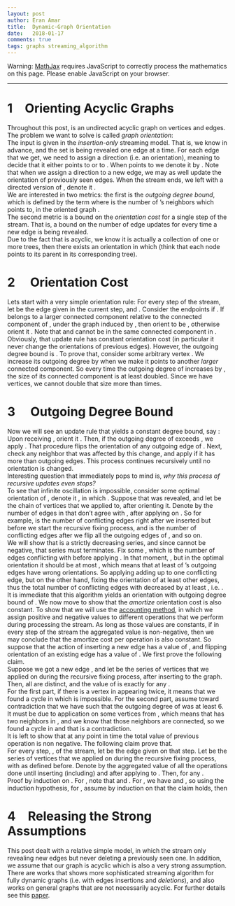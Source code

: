 ```yaml
---
layout: post
author: Eran Amar
title:  Dynamic-Graph Orientation
date:   2018-01-17
comments: true
tags: graphs streaming_algorithm
---
```



<script type="math/tex">
\newcommand{\lyxlock}{}
</script>
<noscript>
<div class="warning">
Warning: <a href="http://www.mathjax.org/">MathJax</a> requires JavaScript to correctly process the mathematics on this page. Please enable JavaScript on your browser.
</div><hr>
</hr></noscript>



<h1 class="Section">
<a class="toc" name="toc-Section-1">1</a> Orienting Acyclic Graphs
</h1>
<div class="Unindented">
Throughout this post, <span class="MathJax_Preview"><script type="math/tex">
G=\left(V,E\right)
</script>
</span> is an undirected acyclic graph on <span class="MathJax_Preview"><script type="math/tex">
n
</script>
</span> vertices and <span class="MathJax_Preview"><script type="math/tex">
m\le n-1
</script>
</span> edges. The problem we want to solve is called <i>graph orientation</i>:
</div>
<div class="Indented">
The input <span class="MathJax_Preview"><script type="math/tex">
G
</script>
</span> is given in the <i>insertion-only</i> streaming model. That is, we know <span class="MathJax_Preview"><script type="math/tex">
V
</script>
</span> in advance, and the set <span class="MathJax_Preview"><script type="math/tex">
E
</script>
</span> is being revealed one edge at a time. For each edge <span class="MathJax_Preview"><script type="math/tex">
\left(u,v\right)\in E
</script>
</span> that we get, we need to assign a direction (i.e. an orientation), meaning to decide that it either points to <span class="MathJax_Preview"><script type="math/tex">
u
</script>
</span> or to <span class="MathJax_Preview"><script type="math/tex">
v
</script>
</span>. When <span class="MathJax_Preview"><script type="math/tex">
u
</script>
</span> points to <span class="MathJax_Preview"><script type="math/tex">
v
</script>
</span> we denote it by <span class="MathJax_Preview"><script type="math/tex">
u\rightarrow v
</script>
</span>. Note that when we assign a direction to a new edge, we may as well update the orientation of previously seen edges. When the stream ends, we left with a directed version of <span class="MathJax_Preview"><script type="math/tex">
G
</script>
</span>, denote it <span class="MathJax_Preview"><script type="math/tex">
\hat{G}=\left(V,\hat{E}\right)
</script>
</span>. 
</div>
<div class="Indented">
We are interested in two metrics: the first is the<i> outgoing degree bound</i>, which is defined by the term <span class="MathJax_Preview">
<script type="math/tex;mode=display">

deg\left(\hat{G}\right):=\max_{v\in V}deg_{out}\left(v;\hat{G}\right)

</script>
</span>
 where <span class="MathJax_Preview"><script type="math/tex">
deg_{out}(v;\hat{G}):=\left|\left\{ u\in V\mid v\rightarrow u\right\} \right|
</script>
</span> is the number of <span class="MathJax_Preview"><script type="math/tex">
v
</script>
</span>’s neighbors which <span class="MathJax_Preview"><script type="math/tex">
v
</script>
</span> points to, in the oriented graph <span class="MathJax_Preview"><script type="math/tex">
\hat{G}
</script>
</span>.
</div>
<div class="Indented">
The second metric is a bound on the <i>orientation cost</i> for a single step of the stream. That is, a bound on the number of edge updates for every time a new edge is being revealed. 
</div>
<div class="Indented">
Due to the fact that <span class="MathJax_Preview"><script type="math/tex">
G
</script>
</span> is acyclic, we know it is actually a collection of one or more trees, then there exists an orientation <span class="MathJax_Preview"><script type="math/tex">
\hat{G}
</script>
</span> in which <span class="MathJax_Preview"><script type="math/tex">
deg\left(\hat{G}\right)\le1
</script>
</span> (think that each node points to its parent in its corresponding tree).
</div>
<h1 class="Section">
<a class="toc" name="toc-Section-2">2</a> <span class="MathJax_Preview"><script type="math/tex">
\mathcal{O}\left(1\right)
</script>
</span> Orientation Cost
</h1>
<div class="Unindented">
Lets start with a very simple orientation rule: For every step of the stream, let <span class="MathJax_Preview"><script type="math/tex">
e_{i}=\left(u,v\right)
</script>
</span> be the edge given in the current step, and <span class="MathJax_Preview"><script type="math/tex">
E_{i}=\left\{ e_{1},..,e_{i}\right\} 
</script>
</span>. Consider the endpoints if <span class="MathJax_Preview"><script type="math/tex">
e_{i}
</script>
</span>. If <span class="MathJax_Preview"><script type="math/tex">
u
</script>
</span> belongs to a larger connected component relative to the connected component of <span class="MathJax_Preview"><script type="math/tex">
v
</script>
</span>, under the graph induced by <span class="MathJax_Preview"><script type="math/tex">
E_{i}
</script>
</span>, then orient <span class="MathJax_Preview"><script type="math/tex">
e_{i}
</script>
</span> to be <span class="MathJax_Preview"><script type="math/tex">
v\rightarrow u
</script>
</span>, otherwise orient it <span class="MathJax_Preview"><script type="math/tex">
u\rightarrow v
</script>
</span>. Note that <span class="MathJax_Preview"><script type="math/tex">
u
</script>
</span> and <span class="MathJax_Preview"><script type="math/tex">
v
</script>
</span> cannot be in the same connected component in <span class="MathJax_Preview"><script type="math/tex">
G_{i}=\left(V,E_{i}\right)
</script>
</span>.
</div>
<div class="Indented">
Obviously, that update rule has constant orientation cost (in particular it never change the orientations of previous edges). However, the outgoing degree bound is <span class="MathJax_Preview"><script type="math/tex">
\mathcal{O}\left(\log n\right)
</script>
</span>. To prove that, consider some arbitrary vertex <span class="MathJax_Preview"><script type="math/tex">
v
</script>
</span>. We increase its outgoing degree by <span class="MathJax_Preview"><script type="math/tex">
1
</script>
</span> when we make it points to another <i>larger</i> connected component. So every time the outgoing degree of <span class="MathJax_Preview"><script type="math/tex">
v
</script>
</span> increases by <span class="MathJax_Preview"><script type="math/tex">
1
</script>
</span>, the size of its connected component is at least doubled. Since we have <span class="MathJax_Preview"><script type="math/tex">
n
</script>
</span> vertices, we cannot double that size more than <span class="MathJax_Preview"><script type="math/tex">
\log_{2}n
</script>
</span> times.
</div>
<h1 class="Section">
<a class="toc" name="toc-Section-3">3</a> <span class="MathJax_Preview"><script type="math/tex">
\mathcal{O}\left(1\right)
</script>
</span> Outgoing Degree Bound
</h1>
<div class="Unindented">
Now we will see an update rule that yields a constant degree bound, say <span class="MathJax_Preview"><script type="math/tex">
4
</script>
</span>: 
</div>
<div class="Indented">
Upon receiving <span class="MathJax_Preview"><script type="math/tex">
e_{i}=\left(u,v\right)
</script>
</span>, orient it <span class="MathJax_Preview"><script type="math/tex">
v\rightarrow u
</script>
</span>. Then, if the outgoing degree of <span class="MathJax_Preview"><script type="math/tex">
v
</script>
</span> exceeds <span class="MathJax_Preview"><script type="math/tex">
4
</script>
</span>, we apply <span class="MathJax_Preview"><script type="math/tex">
makeSink\left(v\right)
</script>
</span>. That procedure flips the orientation of any outgoing edge of <span class="MathJax_Preview"><script type="math/tex">
v
</script>
</span>. Next, check any neighbor <span class="MathJax_Preview"><script type="math/tex">
u
</script>
</span> that was affected by this change, and apply <span class="MathJax_Preview"><script type="math/tex">
makeSink\left(u\right)
</script>
</span> if it has more than <span class="MathJax_Preview"><script type="math/tex">
4
</script>
</span> outgoing edges. This process continues recursively until no orientation is changed.
</div>
<div class="Indented">
Interesting question that immediately pops to mind is, <i>why this process of recursive updates even stops? </i>
</div>
<div class="Indented">
To see that infinite oscillation is impossible, consider some optimal orientation of <span class="MathJax_Preview"><script type="math/tex">
G
</script>
</span>, denote it <span class="MathJax_Preview"><script type="math/tex">
\hat{G}^{*}
</script>
</span>, in which <span class="MathJax_Preview"><script type="math/tex">
deg\left(\hat{G}^{*}\right)\le1
</script>
</span>. Suppose that <span class="MathJax_Preview"><script type="math/tex">
e_{i}=\left(v,u_{1}\right)
</script>
</span> was revealed, and let <span class="MathJax_Preview"><script type="math/tex">
u_{1},u_{2},...
</script>
</span> be the chain of vertices that we applied <span class="MathJax_Preview"><script type="math/tex">
makeSink\left(\cdot\right)
</script>
</span> to, after orienting it. Denote by <span class="MathJax_Preview"><script type="math/tex">
\phi_{k}
</script>
</span> the number of edges in <span class="MathJax_Preview"><script type="math/tex">
G_{i}=\left(V,E_{i}\right)
</script>
</span> that don’t agree with <span class="MathJax_Preview"><script type="math/tex">
\hat{G}^{*}
</script>
</span>, after applying <span class="MathJax_Preview"><script type="math/tex">
makeSink\left(\cdot\right)
</script>
</span> on <span class="MathJax_Preview"><script type="math/tex">
u_{1},..,u_{k}
</script>
</span>. So for example, <span class="MathJax_Preview"><script type="math/tex">
\phi_{0}
</script>
</span> is the number of conflicting edges right after we inserted <span class="MathJax_Preview"><script type="math/tex">
e_{i}
</script>
</span> but before we start the recursive fixing process, and <span class="MathJax_Preview"><script type="math/tex">
\phi_{1}
</script>
</span> is the number of conflicting edges after we flip all the outgoing edges of <span class="MathJax_Preview"><script type="math/tex">
u_{1}
</script>
</span>, and so on.
</div>
<div class="Indented">
We will show that <span class="MathJax_Preview"><script type="math/tex">
\phi_{0},\phi_{1},..
</script>
</span> is a strictly decreasing series, and since <span class="MathJax_Preview"><script type="math/tex">
\phi_{k}
</script>
</span> cannot be negative, that series must terminates. Fix some <span class="MathJax_Preview"><script type="math/tex">
\phi_{k}
</script>
</span>, which is the number of edges conflicting with <span class="MathJax_Preview"><script type="math/tex">
\hat{G}^{*}
</script>
</span> before applying <span class="MathJax_Preview"><script type="math/tex">
makeSink\left(u_{k+1}\right)
</script>
</span>. In that moment, <span class="MathJax_Preview"><script type="math/tex">
deg_{out}\left(u_{k+1}\right)>4
</script>
</span>, but in the optimal orientation it should be at most <span class="MathJax_Preview"><script type="math/tex">
1
</script>
</span>, which means that at least <span class="MathJax_Preview"><script type="math/tex">
4
</script>
</span> of <span class="MathJax_Preview"><script type="math/tex">
u_{k+1}
</script>
</span>’s outgoing edges have wrong orientations. So applying <span class="MathJax_Preview"><script type="math/tex">
makeSink\left(u_{k+1}\right)
</script>
</span> adding up to one conflicting edge, but on the other hand, fixing the orientation of at least <span class="MathJax_Preview"><script type="math/tex">
4
</script>
</span> other edges, thus the total number of conflicting edges with <span class="MathJax_Preview"><script type="math/tex">
\hat{G}^{*}
</script>
</span> decreased by at least <span class="MathJax_Preview"><script type="math/tex">
3
</script>
</span>, i.e. <span class="MathJax_Preview"><script type="math/tex">
\phi_{k}\ge3+\phi_{k+1}
</script>
</span>. 
</div>
<div class="Indented">
It is immediate that this algorithm yields an orientation with outgoing degree bound of <span class="MathJax_Preview"><script type="math/tex">
4
</script>
</span>. We now move to show that the <i>amortize</i> orientation cost is also constant. To show that we will use the <a class="URL" href="https://en.wikipedia.org/wiki/Accounting_method_(computer_science)">accounting method</a>, in which we assign positive and negative values to different operations that we perform during processing the stream. As long as those values are constants, if in every step of the stream the aggregated value is non-negative, then we may conclude that the amortize cost per operation is also constant. So suppose that the action of inserting a new edge has a value of <span class="MathJax_Preview"><script type="math/tex">
+2
</script>
</span>, and flipping orientation of an existing edge has a value of <span class="MathJax_Preview"><script type="math/tex">
-1
</script>
</span>. We first prove the following claim.
</div>
<div class="Claim">
Suppose we got a new edge <span class="MathJax_Preview"><script type="math/tex">
e_{i}
</script>
</span>, and let <span class="MathJax_Preview"><script type="math/tex">
u_{1},u_{2},...,u_{k}
</script>
</span> be the series of vertices that we applied on <span class="MathJax_Preview"><script type="math/tex">
makeSink
</script>
</span> during the recursive fixing process, after inserting <span class="MathJax_Preview"><script type="math/tex">
e_{i}
</script>
</span> to the graph. Then, all <span class="MathJax_Preview"><script type="math/tex">
u_{1},u_{2},...,u_{k}
</script>
</span> are distinct, and the value of <span class="MathJax_Preview"><script type="math/tex">
makeSink\left(u_{t}\right)
</script>
</span> is exactly <span class="MathJax_Preview"><script type="math/tex">
-5
</script>
</span> for any <span class="MathJax_Preview"><script type="math/tex">
t\in\left\{ 1,...,k\right\} 
</script>
</span>.
</div>
<div class="Proof">
For the first part, if there is a vertex in <span class="MathJax_Preview"><script type="math/tex">
u_{1},u_{2},...,u_{k}
</script>
</span> appearing twice, it means that we found a cycle in <span class="MathJax_Preview"><script type="math/tex">
G
</script>
</span> which is impossible. For the second part, assume toward contradiction that we have <span class="MathJax_Preview"><script type="math/tex">
t\in\left\{ 1,..,k\right\} 
</script>
</span> such that the outgoing degree of <span class="MathJax_Preview"><script type="math/tex">
u_{t}
</script>
</span> was at least 6. It must be due to <span class="MathJax_Preview"><script type="math/tex">
makeSink\left(\cdot\right)
</script>
</span> application on some vertices from <span class="MathJax_Preview"><script type="math/tex">
\left\{ u_{1},...,u_{t-1}\right\} 
</script>
</span>, which means that <span class="MathJax_Preview"><script type="math/tex">
u_{t}
</script>
</span> has two neighbors in <span class="MathJax_Preview"><script type="math/tex">
\left\{ u_{1},...,u_{t-1}\right\} 
</script>
</span>, and we know that those neighbors are connected, so we found a cycle in <span class="MathJax_Preview"><script type="math/tex">
G
</script>
</span> and that is a contradiction.
</div>
<div class="Unindented">

</div>
<div class="Indented">
It is left to show that at any point in time the total value of previous operation is non negative. The following claim prove that.
</div>
<div class="Claim">
For every step, <span class="MathJax_Preview"><script type="math/tex">
i
</script>
</span>, of the stream, let <span class="MathJax_Preview"><script type="math/tex">
e_{i}
</script>
</span> be the edge given on that step. Let <span class="MathJax_Preview"><script type="math/tex">
u_{i,1},u_{i,2},...,u_{i,k_{i}}
</script>
</span> be the series of vertices that we applied on <span class="MathJax_Preview"><script type="math/tex">
makeSink
</script>
</span> during the recursive fixing process, with <span class="MathJax_Preview"><script type="math/tex">
\phi_{i,0,}...,\phi_{i,k_{i}}
</script>
</span> as defined before. Denote by <span class="MathJax_Preview"><script type="math/tex">
\psi_{i,t}
</script>
</span> the aggregated value of all the operations done until inserting <span class="MathJax_Preview"><script type="math/tex">
e_{i}
</script>
</span> (including) and after applying <span class="MathJax_Preview"><script type="math/tex">
makeSink
</script>
</span> to <span class="MathJax_Preview"><script type="math/tex">
\left\{ u_{1},..,u_{t}\right\} 
</script>
</span>. Then, <span class="MathJax_Preview"><script type="math/tex">
\psi_{i,t}\ge2\cdot\phi_{i,t}
</script>
</span> for any <span class="MathJax_Preview"><script type="math/tex">
t
</script>
</span>.
</div>
<div class="Proof">
Proof by induction on <span class="MathJax_Preview"><script type="math/tex">
i
</script>
</span>. For <span class="MathJax_Preview"><script type="math/tex">
i=1
</script>
</span>, note that <span class="MathJax_Preview"><script type="math/tex">
\phi_{1,0}=0
</script>
</span> and <span class="MathJax_Preview"><script type="math/tex">
\psi_{1,0}=3
</script>
</span>. For <span class="MathJax_Preview"><script type="math/tex">
i>1
</script>
</span>, we have <span class="MathJax_Preview"><script type="math/tex">
\psi_{i,0}=\psi_{i-1,k_{i-1}}+2
</script>
</span> and <span class="MathJax_Preview"><script type="math/tex">
\phi_{i,0}\le\phi_{i-1,k_{i-1}}+1
</script>
</span>, so using the induction hypothesis, <span class="MathJax_Preview">
<script type="math/tex;mode=display">

\psi_{i,0}\ge2+2\cdot\phi_{i-1,k_{i-1}}\ge2\cdot\phi_{i,0}

</script>
</span>
 for <span class="MathJax_Preview"><script type="math/tex">
t>0
</script>
</span>, assume by induction on <span class="MathJax_Preview"><script type="math/tex">
t
</script>
</span> that the claim holds, then <span class="MathJax_Preview">
<script type="math/tex;mode=display">

\psi_{i,t}=\psi_{i,t-1}-5\ge2\cdot\phi_{i,t-1}-5\ge2\left(\phi_{i,t}+3\right)-5\ge2\phi_{i,t}

</script>
</span>
</div>
<div class="Unindented">

</div>
<h1 class="Section">
<a class="toc" name="toc-Section-4">4</a> Releasing the Strong Assumptions
</h1>
<div class="Unindented">
This post dealt with a relative simple model, in which the stream only revealing new edges but never deleting a previously seen one. In addition, we assume that our graph is acyclic which is also a very strong assumption. There are works that shows more sophisticated streaming algorithm for fully dynamic graphs (i.e. with edges insertions and <i>deletions</i>), and also works on general graphs that are not necessarily acyclic. For further details see this <a class="URL" href="https://arxiv.org/abs/1312.1382">paper</a>.
</div>
